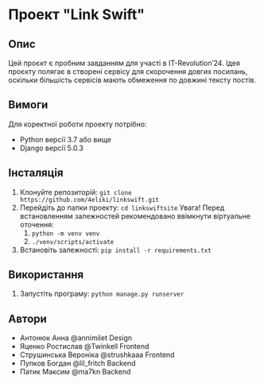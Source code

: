 # Проект "Link Swift"

## Опис
Цей проєкт є пробним завданням для участі в IT-Revolution’24.
Ідея проєкту полягає в створені сервісу для скорочення довгих посилань, оскільки більшість  сервісів мають обмеження по довжині тексту постів.

## Вимоги
Для коректної роботи проекту потрібно:
- Python версії 3.7 або вище
- Django версії 5.0.3 

## Інсталяція
1. Клонуйте репозиторій: `git clone https://github.com/4eliki/linkswift.git`
2. Перейдіть до папки проекту: `cd linkswiftsite`
Увага! Перед встановленням залежностей рекомендовано ввімкнути віртуальне оточення:
    1. `python -m venv venv`
    2. `./venv/scripts/activate`
1. Встановіть залежності: `pip install -r requirements.txt`

## Використання
1. Запустіть програму: `python manage.py runserver`

## Автори
- Антонюк Анна @annimilet Design
- Яценко Ростислав @Twinkell Frontend
- Струшинська Вероніка @strushkaaa Frontend
- Пупков Богдан @lil_fritch Backend
- Патик Максим @ma7kn Backend
